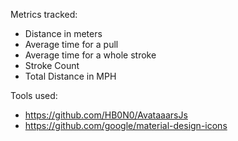 Metrics tracked:
* Distance in meters
* Average time for a pull
* Average time for a whole stroke
* Stroke Count
* Total Distance in MPH

Tools used:
* https://github.com/HB0N0/AvataaarsJs
* https://github.com/google/material-design-icons